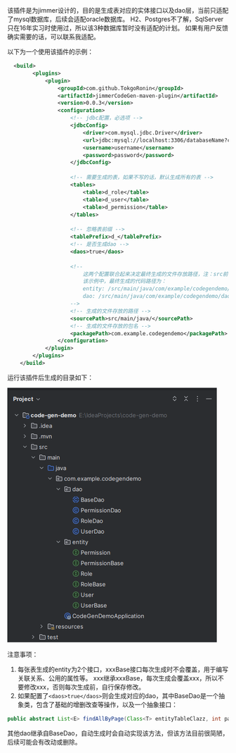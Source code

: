 该插件是为jimmer设计的，目的是生成表对应的实体接口以及dao层，当前只适配了mysql数据库，后续会适配oracle数据库。
H2、Postgres不了解，SqlServer只在16年实习时使用过，所以该3种数据库暂时没有适配的计划。
如果有用户反馈确实需要的话，可以联系我适配。

以下为一个使用该插件的示例：

```xml
  <build>
        <plugins>
            <plugin>
                <groupId>com.github.TokgoRonin</groupId>
                <artifactId>jimmerCodeGen-maven-plugin</artifactId>
                <version>0.0.3</version>
                <configuration>
                    <!-- jdbc配置，必选项 -->
                    <jdbcConfig>
                        <driver>com.mysql.jdbc.Driver</driver>
                        <url>jdbc:mysql://localhost:3306/databaseName?characterEncoding=utf-8&amp;useSSL=false&amp;allowMultiQueries=true</url>
                        <username>username</username>
                        <password>password</password>
                    </jdbcConfig>
                    
                    <!-- 需要生成的表，如果不写的话，默认生成所有的表 -->
                    <tables>
                        <table>d_role</table>
                        <table>d_user</table>
                        <table>d_permission</table>
                    </tables>

                    <!-- 忽略表前缀 -->
                    <tablePrefix>d_</tablePrefix>
                    <!-- 是否生成dao -->
                    <daos>true</daos>
                    
                    <!-- 
                        这两个配置联合起来决定最终生成的文件存放路径，注：src前不要加/
                        该示例中，最终生成的代码路径为：
                        entity: /src/main/java/com/example/codegendemo/entity
                        dao: /src/main/java/com/example/codegendemo/dao
                    -->
                    <!-- 生成的文件存放的路径 -->
                    <sourcePath>src/main/java/</sourcePath>
                    <!-- 生成的文件存放的包名 -->
                    <packagePath>com.example.codegendemo</packagePath>
                </configuration>
            </plugin>
        </plugins>
    </build>

```
运行该插件后生成的目录如下：

![img.png](img.png)

注意事项：

1. 每张表生成的entity为2个接口，xxxBase接口每次生成时不会覆盖，用于编写关联关系、公用的属性等。
xxx继承xxxBase，每次生成会覆盖xxx，所以不要修改xxx，否则每次生成前，自行保存修改。
2. 如果配置了`<daos>true</daos>`则会生成对应的dao，其中BaseDao是一个抽象类，包含了基础的增删改查等操作，以及一个抽象接口：
``` java
public abstract List<E> findAllByPage(Class<T> entityTableClazz, int page, int size);
```
其他dao继承自BaseDao，自动生成时会自动实现该方法，但该方法目前很简陋，后续可能会有改动或删除。
